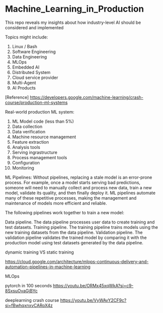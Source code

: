 # Machine_Learning_in_Production
This repo reveals my insights about how industry-level AI should be considered and implemented

Topics might include: 
1. Linux / Bash
2. Software Engineering
3. Data Engineering
4. MLOps
5. Embedded AI
6. Distributed System
7. Cloud service provider
8. Multi-Agent
9. AI Products

[Reference] https://developers.google.com/machine-learning/crash-course/production-ml-systems

Real-world production ML system:
1. ML Model code (less than 5%)
2. Data collection
3. Data verification
4. Machine resource management
5. Feature extraction
6. Analysis tools
7. Serving ingrastructure
8. Process management tools
9. Configuration
10. Monitoring


ML Pipelines: 
Without pipelines, replacing a stale model is an error-prone process. For example, once a model starts serving bad predictions, someone will need to manually collect and process new data, train a new model, validate its quality, and then finally deploy it. ML pipelines automate many of these repetitive processes, making the management and maintenance of models more efficient and reliable.

The following pipelines work together to train a new model:

Data pipeline. The data pipeline processes user data to create training and test datasets.
Training pipeline. The training pipeline trains models using the new training datasets from the data pipeline.
Validation pipeline. The validation pipeline validates the trained model by comparing it with the production model using test datasets generated by the data pipeline.

dynamic training VS static training


https://cloud.google.com/architecture/mlops-continuous-delivery-and-automation-pipelines-in-machine-learning

MLOps


pytorch in 100 seconds
https://youtu.be/ORMx45xqWkA?si=c9-8SxsuOvaGjBYc

deeplearning crash course
https://youtu.be/VyWAvY2CF9c?si=fBwhqxnxvCARoX4z
